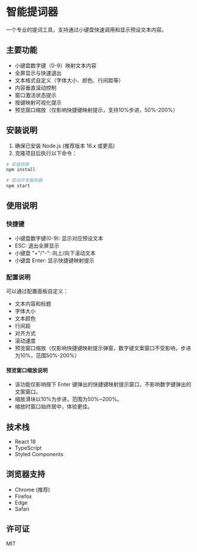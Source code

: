 # 智能提词器

一个专业的提词工具，支持通过小键盘快速调用和显示预设文本内容。

## 主要功能

- 小键盘数字键（0-9）映射文本内容
- 全屏显示与快速退出
- 文本格式自定义（字体大小、颜色、行间距等）
- 内容垂直滚动控制
- 窗口激活状态提示
- 按键映射可视化提示
- 预览窗口缩放（仅影响快捷键映射提示，支持10%步进，50%-200%）

## 安装说明

1. 确保已安装 Node.js (推荐版本 16.x 或更高)
2. 克隆项目后执行以下命令：

```bash
# 安装依赖
npm install

# 启动开发服务器
npm start
```

## 使用说明

### 快捷键

- 小键盘数字键(0-9): 显示对应预设文本
- ESC: 退出全屏显示
- 小键盘 "+"/"-": 向上/向下滚动文本
- 小键盘 Enter: 显示快捷键映射提示

### 配置说明

可以通过配置面板自定义：
- 文本内容和标题
- 字体大小
- 文本颜色
- 行间距
- 对齐方式
- 滚动速度
- 预览窗口缩放（仅影响快捷键映射提示弹窗，数字键文案窗口不受影响，步进为10%，范围50%-200%）

#### 预览窗口缩放说明
- 该功能仅影响按下 Enter 键弹出的快捷键映射提示窗口，不影响数字键弹出的文案窗口。
- 缩放滑块以10%为步进，范围为50%~200%。
- 缩放时窗口始终居中，体验更佳。

## 技术栈

- React 18
- TypeScript
- Styled Components

## 浏览器支持

- Chrome (推荐)
- Firefox
- Edge
- Safari

## 许可证

MIT 